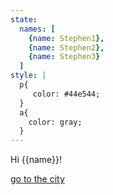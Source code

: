 ```yaml
---
state:
  names: [
    {name: Stephen1},
    {name: Stephen2},
    {name: Stephen3}
  ]
style: |
  p{
     color: #44e544;
  }
  a{
    color: gray;
  }
---
```


Hi {{name}}!

[go to the city](city)